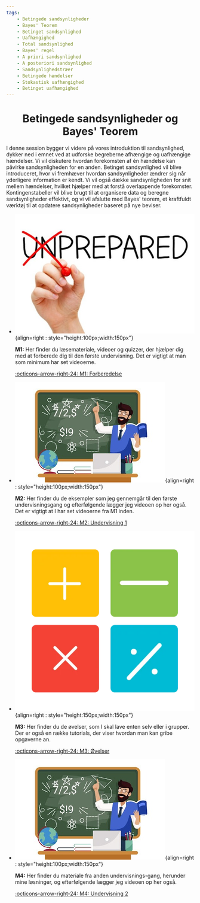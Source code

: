```yaml
---
tags:
    - Betingede sandsynligheder
    - Bayes' Teorem
    - Betinget sandsynlighed
    - Uafhængighed
    - Total sandsynlighed
    - Bayes' regel
    - A priori sandsynlighed
    - A posteriori sandsynlighed
    - Sandsynlighedstræer
    - Betingede hændelser
    - Stokastisk uafhængighed
    - Betinget uafhængighed
---
```


<h1 align="center">Betingede sandsynligheder og Bayes' Teorem</h1>

I denne session bygger vi videre på vores introduktion til sandsynlighed, dykker ned i emnet ved at udforske begreberne afhængige og uafhængige hændelser. Vi vil diskutere hvordan forekomsten af én hændelse kan påvirke sandsynligheden for en anden. Betinget sandsynlighed vil blive introduceret, hvor vi fremhæver hvordan sandsynligheder ændrer sig når yderligere information er kendt. Vi vil også dække sandsynligheden for snit mellem hændelser, hvilket hjælper med at forstå overlappende forekomster. Kontingenstabeller vil blive brugt til at organisere data og beregne sandsynligheder effektivt, og vi vil afslutte med Bayes' teorem, et kraftfuldt værktøj til at opdatere sandsynligheder baseret på nye beviser.


<div class="grid cards" markdown>

- ![](../billeder/Preparation-1.jpg){align=right : style="height:100px;width:150px"}
    
    **M1:** Her finder du læsemateriale, videoer og quizzer, der hjælper dig med at forberede dig til den første undervisning. Det er vigtigt at man som minimum har set videoerne.

    [:octicons-arrow-right-24: M1: Forberedelse](M1.md)

- ![](../billeder/teaching_1.jpg){align=right : style="height:100px;width:150px"}

    **M2:** Her finder du de eksempler som jeg gennemgår til den første undervisningsgang og efterfølgende lægger jeg videoen op her også. Det er vigtigt at I har set videoerne fra M1 inden.
    
    [:octicons-arrow-right-24: M2: Undervisning 1](M2.md)

- ![](../billeder/oevelser.webp){align=right : style="height:150px;width:150px"}

    **M3:** Her finder du de øvelser, som I skal lave enten selv eller i grupper. Der er også en række tutorials, der viser hvordan man kan gribe opgaverne an.

    [:octicons-arrow-right-24: M3: Øvelser](M3/index.md)

- ![](../billeder/teaching_1.jpg){align=right : style="height:100px;width:150px"}

    **M4:** Her finder du materiale fra anden undervisnings-gang, herunder mine løsninger, og efterfølgende lægger jeg videoen op her også.
    
    [:octicons-arrow-right-24: M4: Undervisning 2](M4.md)

</div>